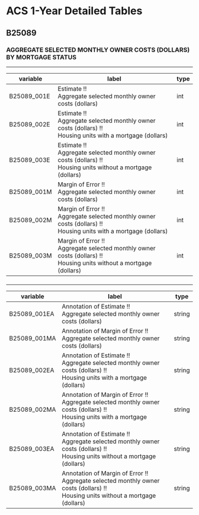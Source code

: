 # ACS 1-Year Detailed Tables

## B25089

### AGGREGATE SELECTED MONTHLY OWNER COSTS (DOLLARS) BY MORTGAGE STATUS

___

| variable | label | type |
| ----- | ----- | ----- |
| B25089_001E | Estimate !!<br>Aggregate selected monthly owner costs (dollars) | int |
| B25089_002E | Estimate !!<br>Aggregate selected monthly owner costs (dollars) !!<br>Housing units with a mortgage (dollars) | int |
| B25089_003E | Estimate !!<br>Aggregate selected monthly owner costs (dollars) !!<br>Housing units without a mortgage (dollars) | int |
| B25089_001M | Margin of Error !!<br>Aggregate selected monthly owner costs (dollars) | int |
| B25089_002M | Margin of Error !!<br>Aggregate selected monthly owner costs (dollars) !!<br>Housing units with a mortgage (dollars) | int |
| B25089_003M | Margin of Error !!<br>Aggregate selected monthly owner costs (dollars) !!<br>Housing units without a mortgage (dollars) | int |
### 

___

| variable | label | type |
| ----- | ----- | ----- |
| B25089_001EA | Annotation of Estimate !!<br>Aggregate selected monthly owner costs (dollars) | string |
| B25089_001MA | Annotation of Margin of Error !!<br>Aggregate selected monthly owner costs (dollars) | string |
| B25089_002EA | Annotation of Estimate !!<br>Aggregate selected monthly owner costs (dollars) !!<br>Housing units with a mortgage (dollars) | string |
| B25089_002MA | Annotation of Margin of Error !!<br>Aggregate selected monthly owner costs (dollars) !!<br>Housing units with a mortgage (dollars) | string |
| B25089_003EA | Annotation of Estimate !!<br>Aggregate selected monthly owner costs (dollars) !!<br>Housing units without a mortgage (dollars) | string |
| B25089_003MA | Annotation of Margin of Error !!<br>Aggregate selected monthly owner costs (dollars) !!<br>Housing units without a mortgage (dollars) | string |


